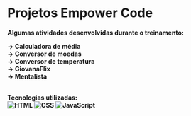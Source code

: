 # Projetos Empower Code

<strong>Algumas atividades desenvolvidas durante o treinamento:<strong><br>

&rarr; Calculadora de média<br>
&rarr; Conversor de moedas<br>
&rarr; Conversor de temperatura<br>
&rarr; GiovanaFlix<br>
&rarr; Mentalista<br><br>

<strong>Tecnologias utilizadas:<strong><br>
<img src="https://img.shields.io/badge/html5-%23E34F26.svg?style=for-the-badge&logo=html5&logoColor=white" alt="HTML">
<img src="https://img.shields.io/badge/css3-%231572B6.svg?style=for-the-badge&logo=css3&logoColor=white" alt="CSS">
<img src="https://img.shields.io/badge/javascript-%23323330.svg?style=for-the-badge&logo=javascript&logoColor=%23F7DF1E" alt="JavaScript">
